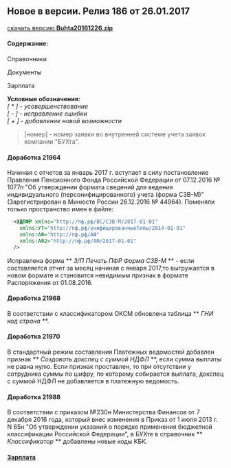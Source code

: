 ## Новое в версии. Релиз 186 от 26.01.2017  
   
[скачать версию **Buhta20161226.zip**](Buhta20161226.zip)

#### Содержание:  
 
Справочники  
  
Документы 
  
Зарплата  
   
 **Условные обозначения:**  
 *[ * ] - усовершенствование*    
 *[ - ] - исправление ошибки*  
 *[ + ] - добавление новой возможности*  
  
 >[номер] - номер заявки во внутренней системе учета заявок компании "БУХта".  
 
#### Доработка 21964
Начиная с отчетов за январь 2017 г. вступает в силу постановление Правления Пенсионного Фонда Российской Федерации
от 07.12.2016 № 1077п "Об утверждении формата сведений для ведения индивидуального (персонифицированного) 
учета (форма СЗВ-М)" (Зарегистрирован в Минюсте России 26.12.2016 № 44964). 
Поменяли только пространство имен в файле:
 
```xml
  <ЭДПФР xmlns="http://пф.рф/ВС/СЗВ-М/2017-01-01" 
    xmlns:УТ="http://пф.рф/унифицированныеТипы/2014-01-01" 
    xmlns:АФ="http://пф.рф/АФ" 
    xmlns:АФ2="http://пф.рф/АФ/2017-01-01"
  /> 
```

Исправлена форма ** _З/П Печать ПФР Форма СЗВ-М_ ** - если составляется отчет за месяц начиная с января 2017,то выгружается в новом формате и становится невидимым признак в формате Распоряжения от 01.08.2016.


#### Доработка 21968
В соответствии с классификатором ОКСМ обновлена таблица ** _ГНИ код страна_ **.

#### Доработка 21970
 
В стандартный режим составления Платежных ведомостей добавлен признак ** _Создавать докспец с суммой НДФЛ_ **, если сумма выплаты не равна нулю. 
Если признак проставлен, то при отсутствии у сотрудника суммы по шифру, 
по которому собирается выплата, докспец с суммой НДФЛ не добавляется в платежную ведомость.

#### Доработка 21988

В соответствии с приказом №230н Министерства Финансов от 7 декабря 2016 года, который внес изменения в Приказ от 1 июля 2013 г. N 65н "Об утверждении указаний о порядке применения бюджетной классификации Российской Федерации", 
в БУХте в справочник ** _Классификатор_ ** добавлены новые коды КБК.

#### [Зарплата](Стандартная_Зарплата.html)